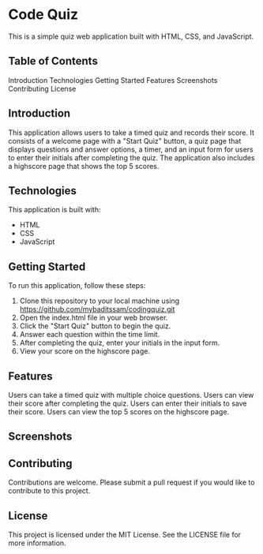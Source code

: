 # Code Quiz
This is a simple quiz web application built with HTML, CSS, and JavaScript.

## Table of Contents
Introduction
Technologies
Getting Started
Features
Screenshots
Contributing
License

## Introduction
This application allows users to take a timed quiz and records their score. It consists of a welcome page with a "Start Quiz" button, a quiz page that displays questions and answer options, a timer, and an input form for users to enter their initials after completing the quiz. The application also includes a highscore page that shows the top 5 scores.

## Technologies
This application is built with:

- HTML
- CSS
- JavaScript

## Getting Started
To run this application, follow these steps:

1. Clone this repository to your local machine using
 https://github.com/mybaditssam/codingquiz.git
2. Open the index.html file in your web browser.
3. Click the "Start Quiz" button to begin the quiz.
4. Answer each question within the time limit.
5. After completing the quiz, enter your initials in the input form.
6. View your score on the highscore page.

## Features
Users can take a timed quiz with multiple choice questions.
Users can view their score after completing the quiz.
Users can enter their initials to save their score.
Users can view the top 5 scores on the highscore page.


## Screenshots


## Contributing
Contributions are welcome. Please submit a pull request if you would like to contribute to this project.

## License
This project is licensed under the MIT License. See the LICENSE file for more information.
